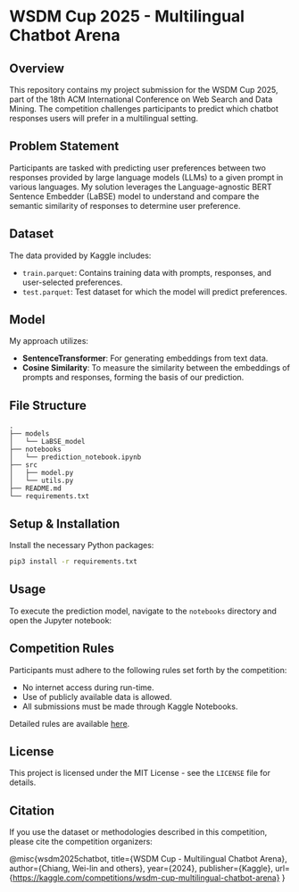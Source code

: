 # WSDM Cup 2025 - Multilingual Chatbot Arena

## Overview

This repository contains my project submission for the WSDM Cup 2025, part of the 18th ACM International Conference on Web Search and Data Mining. The competition challenges participants to predict which chatbot responses users will prefer in a multilingual setting.

## Problem Statement

Participants are tasked with predicting user preferences between two responses provided by large language models (LLMs) to a given prompt in various languages. My solution leverages the Language-agnostic BERT Sentence Embedder (LaBSE) model to understand and compare the semantic similarity of responses to determine user preference.

## Dataset

The data provided by Kaggle includes:
- `train.parquet`: Contains training data with prompts, responses, and user-selected preferences.
- `test.parquet`: Test dataset for which the model will predict preferences.

## Model

My approach utilizes:
- **SentenceTransformer**: For generating embeddings from text data.
- **Cosine Similarity**: To measure the similarity between the embeddings of prompts and responses, forming the basis of our prediction.

## File Structure

```plaintext
.
├── models
│   └── LaBSE_model
├── notebooks
│   └── prediction_notebook.ipynb
├── src
│   ├── model.py
│   └── utils.py
├── README.md
└── requirements.txt
```

## Setup & Installation

Install the necessary Python packages:

```bash
pip3 install -r requirements.txt
```

## Usage

To execute the prediction model, navigate to the `notebooks` directory and open the Jupyter notebook:


## Competition Rules

Participants must adhere to the following rules set forth by the competition:
- No internet access during run-time.
- Use of publicly available data is allowed.
- All submissions must be made through Kaggle Notebooks.

Detailed rules are available [here](https://kaggle.com/competitions/wsdm-cup-multilingual-chatbot-arena/rules).

## License

This project is licensed under the MIT License - see the `LICENSE` file for details.

## Citation

If you use the dataset or methodologies described in this competition, please cite the competition organizers:

@misc{wsdm2025chatbot, title={WSDM Cup - Multilingual Chatbot Arena}, author={Chiang, Wei-lin and others}, year={2024}, publisher={Kaggle}, url={https://kaggle.com/competitions/wsdm-cup-multilingual-chatbot-arena} }


